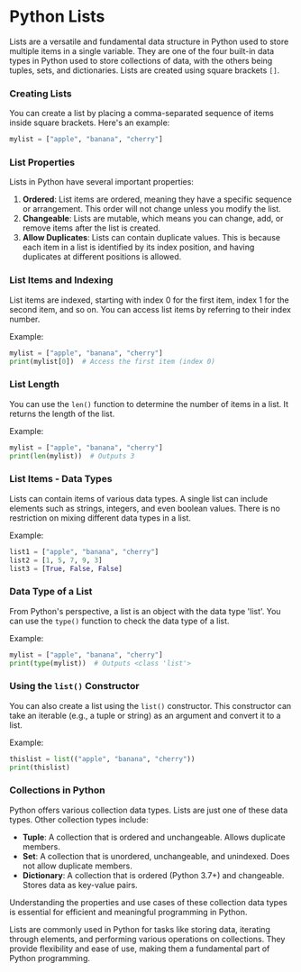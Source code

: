 # Python Lists

Lists are a versatile and fundamental data structure in Python used to store multiple items in a single variable. They are one of the four built-in data types in Python used to store collections of data, with the others being tuples, sets, and dictionaries. Lists are created using square brackets `[]`.

### Creating Lists

You can create a list by placing a comma-separated sequence of items inside square brackets. Here's an example:

```python
mylist = ["apple", "banana", "cherry"]
```

### List Properties

Lists in Python have several important properties:

1. **Ordered**: List items are ordered, meaning they have a specific sequence or arrangement. This order will not change unless you modify the list.
2. **Changeable**: Lists are mutable, which means you can change, add, or remove items after the list is created.
3. **Allow Duplicates**: Lists can contain duplicate values. This is because each item in a list is identified by its index position, and having duplicates at different positions is allowed.

### List Items and Indexing

List items are indexed, starting with index 0 for the first item, index 1 for the second item, and so on. You can access list items by referring to their index number.

Example:

```python
mylist = ["apple", "banana", "cherry"]
print(mylist[0])  # Access the first item (index 0)
```

### List Length

You can use the `len()` function to determine the number of items in a list. It returns the length of the list.

Example:

```python
mylist = ["apple", "banana", "cherry"]
print(len(mylist))  # Outputs 3
```

### List Items - Data Types

Lists can contain items of various data types. A single list can include elements such as strings, integers, and even boolean values. There is no restriction on mixing different data types in a list.

Example:

```python
list1 = ["apple", "banana", "cherry"]
list2 = [1, 5, 7, 9, 3]
list3 = [True, False, False]
```

### Data Type of a List

From Python's perspective, a list is an object with the data type 'list'. You can use the `type()` function to check the data type of a list.

Example:

```python
mylist = ["apple", "banana", "cherry"]
print(type(mylist))  # Outputs <class 'list'>
```

### Using the `list()` Constructor

You can also create a list using the `list()` constructor. This constructor can take an iterable (e.g., a tuple or string) as an argument and convert it to a list.

Example:

```python
thislist = list(("apple", "banana", "cherry"))
print(thislist)
```

### Collections in Python

Python offers various collection data types. Lists are just one of these data types. Other collection types include:

* **Tuple**: A collection that is ordered and unchangeable. Allows duplicate members.
* **Set**: A collection that is unordered, unchangeable, and unindexed. Does not allow duplicate members.
* **Dictionary**: A collection that is ordered (Python 3.7+) and changeable. Stores data as key-value pairs.

Understanding the properties and use cases of these collection data types is essential for efficient and meaningful programming in Python.

Lists are commonly used in Python for tasks like storing data, iterating through elements, and performing various operations on collections. They provide flexibility and ease of use, making them a fundamental part of Python programming.

